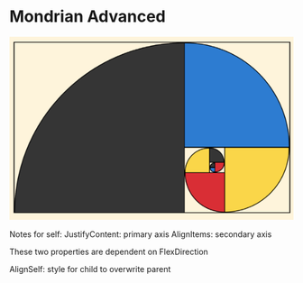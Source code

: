 # Mondrian Advanced

![Screenshot iOS](./screenshot.png?raw=true "Screenshot iOS")

Notes for self:
JustifyContent: primary axis
AlignItems: secondary axis

These two properties are dependent on FlexDirection

AlignSelf: style for child to overwrite parent
